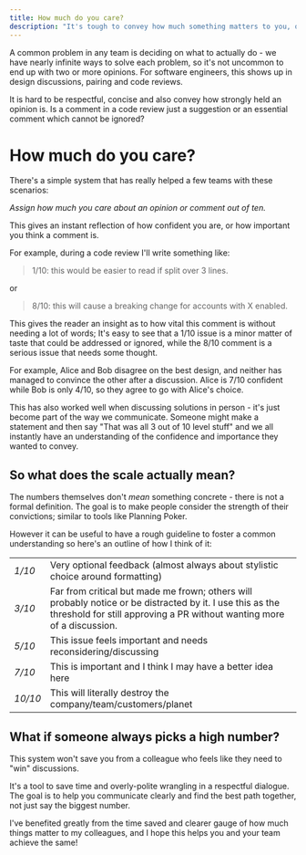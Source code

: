 ```yaml
---
title: How much do you care?
description: "It's tough to convey how much something matters to you, or how certain you are on a course of action. This post describing a simple way to communicate all of that which has worked very well for several teams"
---
```


A common problem in any team is deciding on what to actually do - we have nearly infinite ways to solve each problem, so it's not uncommon to end up with two or more opinions.
For software engineers, this shows up in design discussions, pairing and code reviews.

It is hard to be respectful, concise and also convey how strongly held an opinion is. Is a comment in a code review just a suggestion or an essential comment which cannot be ignored?

# How much do you care?

There's a simple system that has really helped a few teams with these scenarios:

<em>Assign how much you care about an opinion or comment out of ten.</em>

This gives an instant reflection of how confident you are, or how important you think a comment is.

For example, during a code review I'll write something like:
> 1/10: this would be easier to read if split over 3 lines.

or

> 8/10: this will cause a breaking change for accounts with X enabled.


This gives the reader an insight as to how vital this comment is without needing a lot of words; It's easy to see that a 1/10 issue is a minor matter of taste that could be addressed or ignored, while the 8/10 comment is a serious issue that needs some thought.

For example, Alice and Bob disagree on the best design, and neither has managed to convince the other after a discussion. Alice is 7/10 confident while Bob is only 4/10, so they agree to go with Alice's choice.

This has also worked well when discussing solutions in person - it's just become part of the way we communicate. Someone might make a statement and then say "That was all 3 out of 10 level stuff" and we all instantly have an understanding of the confidence and importance they wanted to convey.

## So what does the scale actually mean?
The numbers themselves don't <i>mean</i> something concrete - there is not a formal definition. The goal is to make people consider the strength of their convictions; similar to tools like Planning Poker.

However it can be useful to have a rough guideline to foster a common understanding so here's an outline of how I think of it:

<table class="definitions">
  <tr>
    <td><em>1/10</em></td>
    <td>Very optional feedback (almost always about stylistic choice around formatting)</td>
  </tr>

  <tr>
    <td><em>3/10</em></td>
    <td>Far from critical but made me frown; others will probably notice or be distracted by it. I use this as the threshold for still approving a PR without wanting more of a discussion.</td>
  </tr>

  <tr>
    <td><em>5/10</em></td>
    <td>This issue feels important and needs reconsidering/discussing</td>
  </tr>

  <tr>
    <td><em>7/10</em></td>
    <td>This is important and I think I may have a better idea here</td>
  </tr>

  <tr>
    <td><em>10/10</em></td>
    <td>This will literally destroy the company/team/customers/planet</td>
  </tr>
</table>

## What if someone always picks a high number?
This system won't save you from a colleague who feels like they need to "win" discussions.

It's a tool to save time and overly-polite wrangling in a respectful dialogue. The goal is to help you communicate clearly and find the best path together, not just say the biggest number.

I've benefited greatly from the time saved and clearer gauge of how much things matter to my colleagues, and I hope this helps you and your team achieve the same!
